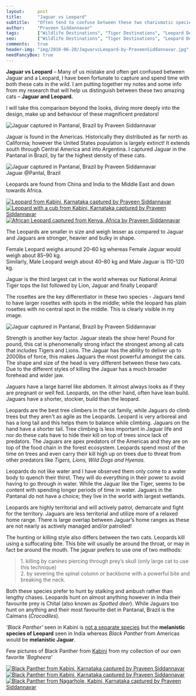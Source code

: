 ```yaml
---
layout:     post
title:      "Jaguar vs Leopard"
subtitle:   "Often tend to confuse between these two charismatic species of big cats and here are the differences between both"
author:     "Praveen Siddannavar"
tags:       ["Wildlife Destinations", "Tiger Destinations", "Leopard Destinations", "Birding Destinations", "Mammal Destinations", "Kabini", "Bagheera"]
seo:		["Wildlife Destinations", "Tiger Destinations", "Leopard Destinations","Birding Destinations", "Mammal Destinations", "Kabini"]
comments:   true
header-img: "img/2016-06-20/JaguarvsLeopard-by-PraveenSiddannavar.jpg"
needFancyBox: true
---
```



<p>
<strong>Jaguar vs Leopard</strong> – Many of us mistake and often get confused between Jaguar and a Leopard, I have been fortunate to capture and spend time with both these cats in the wild. I am putting together my notes and some info from my research that will help us distinguish between these two amazing cats – <strong>Jaguar and Leopard.</strong>
</p>

<p>
I will take this comparison beyond the looks, diving more deeply into the design, make up and behaviour of these magnificent predators!
</p>

<img src="{{ site.baseurl }}/img/2016-06-20/JaguarvsLeopard-by-PraveenSiddannavar.jpg" alt="Jaguar captured in Pantanal, Brazil by Praveen Siddannavar">

<p>
Jaguar is found in the Americas. Historically they distributed as far north as California; however the United States population is largely extinct! It extends south through Central America and into Argentina. I captured Jaguar in the Pantanal in Brazil, by far the highest density of these cats. 
</p>

<img src="{{ site.baseurl }}/img/2016-06-20/Jaguar-Pantanal-by-PraveenSiddannavar.jpg" alt="Jaguar captured in Pantanal, Brazil by Praveen Siddannavar">

<div class="exif">Jaguar @Pantal, Brazil</div>

<p>
Leopards are found from China and India to the Middle East and down towards Africa.
</p>

<div class="w-entity-images">
	<a class="fancybox" rel="group" href="{{ site.baseurl }}/img/2016-06-20/Leopard-Kabini-by-PraveenSiddannavar.jpg"> <img class="w-customised-image-preview w-small-image-preview" src="{{ site.baseurl }}/img/2016-06-20/Leopard-Kabini-by-PraveenSiddannavar.jpg" alt="Leopard from Kabini, Karnataka captured by Praveen Siddannavar"></a>
	<a class="fancybox" rel="group" href="{{ site.baseurl }}/img/2016-06-20/Leopard-with-cub-Nagarhole-by-PraveenSiddannavar.jpg"> <img class="w-customised-image-preview w-small-image-preview" src="{{ site.baseurl }}/img/2016-06-20/Leopard-with-cub-Nagarhole-by-PraveenSiddannavar.jpg" alt="Leopard with a cub from Kabini, Karnataka captured by Praveen Siddannavar"></a>
	<a class="fancybox" rel="group" href="{{ site.baseurl }}/img/2016-06-20/AfricanLeopard-Kenya-by-PraveenSiddannavar.jpg"> <img class="w-customised-image-preview w-small-image-preview" src="{{ site.baseurl }}/img/2016-06-20/AfricanLeopard-Kenya-by-PraveenSiddannavar.jpg" alt="African Leopard captured from Kenya, Africa by Praveen Siddannavar"></a>
</div>

<p>
The Leopards are smaller in size and weigh lesser as compared to Jaguar and Jaguars are stronger, heavier and bulky in shape. 
</p>

<p>
Female Leopard weighs around 20–60 kg whereas Female Jaguar would weigh about 85–90 kg.<br>
Similarly, Male Leopard weigh about 40–80 kg and Male Jaguar is 110-120 kg.
</p>

<p>
Jaguar is the third largest cat in the world whereas our National Animal Tiger tops the list followed by Lion, Jaguar and finally Leopard!
</p>

<p>
The rosettes are the key differentiator in these two species - Jaguars tend to have larger rosettes with spots in the middle; while the leopard has plain rosettes with no central spot in the middle. This is clearly visible in my image.
</p>

<img src="{{ site.baseurl }}/img/2016-06-20/Jaguar-Pantanal-by-PraveenSiddannavar.jpg" alt="Jaguar captured in Pantanal, Brazil by Praveen Siddannavar">

<p>
Strength is another key factor. Jaguar steals the show here! Pound for pound, this cat is phenomenally strong infact the strongest among all cats that includes Tigers and Lions. The Jaguar has the ability to deliver up to 2000lbs of force, this makes Jaguars the most powerful amongst the cats. The shape and size of the head is very different between these two cats. Due to the different styles of killing the Jaguar has a much broader forehead and wider jaw.
</p>

<p>
Jaguars have a large barrel like abdomen. It almost always looks as if they are pregnant or well fed. Leopards, on the other hand, often have lean build. Jaguars have a shorter, stockier, build than the leopard.
</p>

<p>
Leopards are the best tree climbers in the cat family, while Jaguars do climb trees but they aren't as agile as the Leopards. Leopard is very arboreal and has a long tail and this helps them to balance while climbing. Jaguars on the hand have a shorter tail. Tree climbing is less important in Jaguar life and nor do these cats have to hide their kill on top of trees since lack of predators. The Jaguars are apex predators of the Americas and they are on top of the food chain in the forest ecosystem. Leopards spend most of the time on trees and even carry their kill high up on trees due to threat from other predators like <em>Tigers, Lions, Wild Dogs and Hyenas.</em>
</p>

<p>
Leopards do not like water and I have observed them only come to a water body to quench their thirst. They will do everything in their power to avoid having to go through in water. While the Jaguar like the Tiger, seems to be content with spending longer periods of time in water. Jaguars in the Pantanal do not have a choice; they live in the world with largest wetlands.
</p>

<p>
Leopards are highly territorial and will actively patrol, demarcate and fight for the territory. Jaguars are less territorial and utilize more of a relaxed home range. There is large overlap between Jaguar’s home ranges as these are not nearly as actively managed and/or patrolled!
</p>

<p>
The hunting or killing style also differs between the two cats. Leopards kill using a suffocating bite. This bite will usually be around the throat, or may in fact be around the mouth. The jaguar prefers to use one of two methods: 
</p>

<blockquote>
1. killing by canines piercing through prey’s skull (only large cat to use this technique) <br>
2. by severing the spinal column or backbone with a powerful bite and breaking the neck. 
</blockquote>

<p>
Both these species prefer to hunt by stalking and ambush rather than lengthy chases. Leopards hunt on almost anything however in India their favourite prey is Chital (also known as <em>Spotted deer</em>). While Jaguars too hunt on anything and their most favourite diet in Pantanal, Brazil is the Caimans (<em>Crocodiles</em>).⁠⁠⁠⁠
</p>

<p>
<em>'Black Panther'</em> seen in Kabini is <a href="{{ site.baseurl }}/2016/03/21/Phantom-of-the-Forest.html" target="_blank">not a separate species</a> but the <strong>melanistic species of Leopard</strong> seen in India whereas <em>Black Panther</em> from Americas would be <strong>melanistic Jaguar</strong>.
</p>

<p>
Few pictures of Black Panther from <a href="http://www.wilderhood.com/destination/Kabini" target="_blank">Kabini</a> from my collection of our own favorite <em>'Bagheera'</em>
</p>

<div class="w-entity-images">
	<a class="fancybox" rel="group1" href="{{ site.baseurl }}/img/2016-06-20/Black-Panther-Kabini-by-PraveenSiddannavar.jpg"> <img class="w-customised-image-preview w-small-image-preview" src="{{ site.baseurl }}/img/2016-06-20/Black-Panther-Kabini-by-PraveenSiddannavar.jpg" alt="Black Panther from Kabini, Karnataka captured by Praveen Siddannavar"></a>
	<a class="fancybox" rel="group1" href="{{ site.baseurl }}/img/2016-06-20/Black-Panther-Nagarhole-by-PraveenSiddannavar.jpg"> <img class="w-customised-image-preview w-small-image-preview" src="{{ site.baseurl }}/img/2016-06-20/Black-Panther-Nagarhole-by-PraveenSiddannavar.jpg" alt="Black Panther from Kabini, Karnataka captured by Praveen Siddannavar"></a>
	<a class="fancybox" rel="group1" href="{{ site.baseurl }}/img/2016-06-20/Black-Panther-1-Nagarhole-by-PraveenSiddannavar.jpg"> <img class="w-customised-image-preview w-small-image-preview" src="{{ site.baseurl }}/img/2016-06-20/Black-Panther-1-Nagarhole-by-PraveenSiddannavar.jpg" alt="Black Panther from Nagarhole, Kabini, Karnataka captured by Praveen Siddannavar"></a>
</div>

